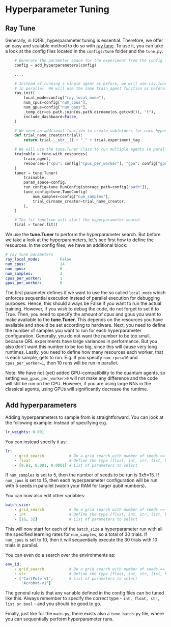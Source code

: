 # Hyperparameter Tuning

## Ray Tune 

Generally, in (Q)RL, hyperparameter tuning is essential. Therefore, we offer an easy and scalable method to do so with [ray tune](). To use it, you can take a look at the config files located in the ```configs/tune``` folder and the ```tune.py```.

```py title="tune.py"
    # Generate the parameter space for the experiment from the config file
    config = add_hyperparameters(config)

    .... 

    # Instead of running a single agent as before, we will use ray.tune to run multiple agents
    # in parallel. We will use the same train_agent function as before.
    ray.init(
        local_mode=config["ray_local_mode"],
        num_cpus=config["num_cpus"],
        num_gpus=config["num_gpus"],
        _temp_dir=os.path.join(os.path.dirname(os.getcwd()), "t"),
        include_dashboard=False,
    )

    # We need an addtional function to create subfolders for each hyperparameter configuration
    def trial_name_creator(trial):
        return trial.__str__() + "_" + trial.experiment_tag

    # We will use the tune.Tuner class to run multiple agents in parallel
    trainable = tune.with_resources(
        train_agent,
        resources={"cpu": config["cpus_per_worker"], "gpu": config["gpus_per_worker"]},
    )
    tuner = tune.Tuner(
        trainable,
        param_space=config,
        run_config=tune.RunConfig(storage_path=config["path"]),
        tune_config=tune.TuneConfig(
            num_samples=config["num_samples"],
            trial_dirname_creator=trial_name_creator,
        ),
    )

    # The fit function will start the hyperparameter search
    tiral = tuner.fit()
```

We use the **tune.Tuner** to perform the hyperparameter search. But before we take a look at the hyperparameters, let's see first how to define the resources. In the config files, we have an additional block:

```yaml
# ray tune parameters
ray_local_mode:         False
num_cpus:               24
num_gpus:               0
num_samples:            3
cpus_per_worker:        1
gpus_per_worker:        0
```
The first parameter defines if we want to use the so called ```local_mode``` which enforces sequential execution instead of parallel execution for debugging purposes. Hence, this should always be False if you want to run the actual training. However, if you wish to debug the code, do not forget to set it to True. Then, you need to specify the amount of cpus and gpus you want to make available to the **tune.Tuner**. This depends on the resources you have available and should be set according to hardware. Next, you need to define the number of samples you want to run for each hyperparameter configuration. Generally, you do not want the number to be too small, because QRL experiments have large variances in performance. But you also don't want this number to be too big, since this will cause very long runtimes. Lastly, you need to define how many resources each worker, that is each sample, gets to run. E.g. If you specify ```num_cpus=10``` and ```cpus_per_worker=1```, then 10 runs will be run in parallel.

Note: We have not (yet) added GPU-compatibility to the quantum agents, so setting ```num_gpus_per_worker>0``` will not make any difference and the code will still be run on the CPU. However, if you are using large NNs in the classical agents, using GPUs will significantly decrease the runtime.

## Add hyperparameters

Adding hyperparameters to sample from is straightforward. You can look at the following example: Instead of specifying e.g. 


```yaml 
lr_weights: 0.001 
```


 You can instead specify it as:

```yaml
lr: 
    - grid_search           # Do a grid search with number of seeds == num_samples
    - float                 # Define the type [float, int, str, list, bool]
    - [0.01, 0.001, 0.0001] # List of parameters to select
``` 

If ```num_samples``` is set to 5, then the number of seeds to be run is 3x5=15. If ```num_cpus``` is set to 15, then each hyperparameter configuration will be run with 5 seeds in parallel (watch your RAM for larger qubit numbers).

You can now also edit other variables:

```yaml
batch_size: 
    - grid_search           # Do a grid search with number of seeds == num_samples
    - int                   # Define the type [float, int, str, list, bool]
    - [16, 32]              # List of parameters to select
```

This will now start for each of the ```batch_size``` a hyperparameter run with all the specified learning rates for ```num_samples```, so a total of 30 trials. If ```num_cpus``` is set to 10, then it will sequentially execute the 30 trials with 10 trials in parallel.

You can even do a search over the environments as:

```yaml
env_id: 
    - grid_search           # Do a grid search with number of seeds == num_samples
    - str                   # Define the type [float, int, str, list, bool]
    - ['CartPole-v1',       # List of parameters to select
       'Acrobot-v1']              
```

The general rule is that any variable defined in the config files can be tuned like this. Always remember to specify the correct type - ```int, float, str, list or bool``` - and you should be good to go.

Finally, just like for the ```main.py```, there exists also a ```tune_batch.py``` file, where you can sequentially perform hyperparameter runs.